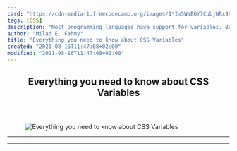 ```yaml
---
card: "https://cdn-media-1.freecodecamp.org/images/1*Im5WsB6Y7CubjWRx9hH7Gg.png"
tags: [CSS]
description: "Most programming languages have support for variables. But sa"
author: "Milad E. Fahmy"
title: "Everything you need to know about CSS Variables"
created: "2021-08-16T11:47:08+02:00"
modified: "2021-08-16T11:47:08+02:00"
---
```

<div class="site-wrapper">
<main id="site-main" class="site-main outer">
<div class="inner">
<article class="post-full post tag-css tag-tech tag-web-development tag-technology tag-design ">
<header class="post-full-header">
<h1 class="post-full-title">Everything you need to know about CSS Variables</h1>
</header>
<figure class="post-full-image">
<picture>
<source media="(max-width: 700px)" sizes="1px" srcset="data:image/gif;base64,R0lGODlhAQABAIAAAAAAAP///yH5BAEAAAAALAAAAAABAAEAAAIBRAA7 1w">
<source media="(min-width: 701px)" sizes="(max-width: 800px) 400px,
(max-width: 1170px) 700px,
1400px" srcset="https://cdn-media-1.freecodecamp.org/images/1*Im5WsB6Y7CubjWRx9hH7Gg.png 300w,
https://cdn-media-1.freecodecamp.org/images/1*Im5WsB6Y7CubjWRx9hH7Gg.png 600w,
https://cdn-media-1.freecodecamp.org/images/1*Im5WsB6Y7CubjWRx9hH7Gg.png 1000w,
https://cdn-media-1.freecodecamp.org/images/1*Im5WsB6Y7CubjWRx9hH7Gg.png 2000w">
<img onerror="this.style.display='none'" src="https://cdn-media-1.freecodecamp.org/images/1*Im5WsB6Y7CubjWRx9hH7Gg.png" alt="Everything you need to know about CSS Variables">
</picture>
</figure>
<section class="post-full-content">
<div class="post-content">
</div>
<hr>
<hr>
</section>
</article>
</div>
</main>
</div>
<!-- Google Tag Manager (noscript) -->
<!-- End Google Tag Manager (noscript) -->
